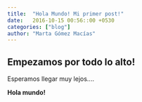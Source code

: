 ```yaml
---
title:  "Hola Mundo! Mi primer post!"
date:   2016-10-15 00:56::00 +0530
categories: ["blog"]
author: "Marta Gómez Macías"
---
```


## Empezamos por todo lo alto!

Esperamos llegar muy lejos....

__Hola mundo!__
